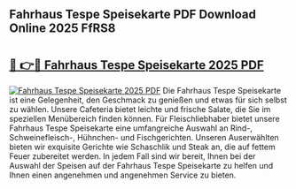 ## Fahrhaus Tespe Speisekarte PDF Download Online 2025 FfRS8

# <h2><a href="http://gcbe0id.nevu.top/?p=Fahrhaus+Tespe+Speisekarte">🔗 👉🔴 Fahrhaus Tespe Speisekarte 2025 PDF</a></h2>

[![Fahrhaus Tespe Speisekarte 2025 PDF](https://i.imgur.com/dBaPXMq.png)](http://gcbe0id.nevu.top/?p=Fahrhaus+Tespe+Speisekarte)
Die Fahrhaus Tespe Speisekarte ist eine Gelegenheit, den Geschmack zu genießen und etwas für sich selbst zu wählen. Unsere Cafeteria bietet leichte und frische Salate, die Sie im speziellen Menübereich finden können. Für Fleischliebhaber bietet unsere Fahrhaus Tespe Speisekarte eine umfangreiche Auswahl an Rind-, Schweinefleisch-, Hühnchen- und Fischgerichten. Unseren Auserwählten bieten wir exquisite Gerichte wie Schaschlik und Steak an, die auf fettem Feuer zubereitet werden. In jedem Fall sind wir bereit, Ihnen bei der Auswahl der Speisen auf der Fahrhaus Tespe Speisekarte zu helfen und Ihnen einen angenehmen und angenehmen Service zu bieten.
